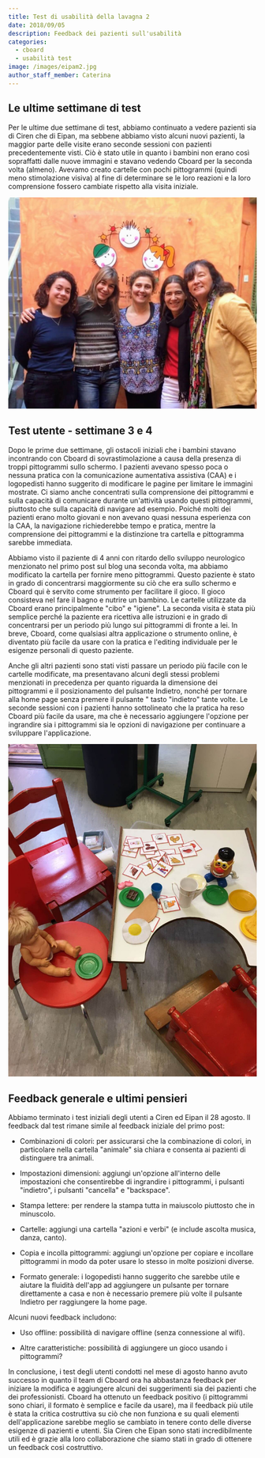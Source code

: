```yaml
---
title: Test di usabilità della lavagna 2
date: 2018/09/05
description: Feedback dei pazienti sull'usabilità
categories:
  - cboard
  - usabilità test
image: /images/eipam2.jpg
author_staff_member: Caterina
---
```

## Le ultime settimane di test

Per le ultime due settimane di test, abbiamo continuato a vedere pazienti sia di Ciren che di Eipan, ma sebbene abbiamo visto alcuni nuovi pazienti, la maggior parte delle visite erano seconde sessioni con pazienti precedentemente visti. Ciò è stato utile in quanto i bambini non erano così sopraffatti dalle nuove immagini e stavano vedendo Cboard per la seconda volta (almeno). Avevamo creato cartelle con pochi pittogrammi (quindi meno stimolazione visiva) al fine di determinare se le loro reazioni e la loro comprensione fossero cambiate rispetto alla visita iniziale.

![Eipan](/images/eipam2.jpg)

## Test utente - settimane 3 e 4

Dopo le prime due settimane, gli ostacoli iniziali che i bambini stavano incontrando con Cboard di sovrastimolazione a causa della presenza di troppi pittogrammi sullo schermo. I pazienti avevano spesso poca o nessuna pratica con la comunicazione aumentativa assistiva (CAA) e i logopedisti hanno suggerito di modificare le pagine per limitare le immagini mostrate. Ci siamo anche concentrati sulla comprensione dei pittogrammi e sulla capacità di comunicare durante un'attività usando questi pittogrammi, piuttosto che sulla capacità di navigare ad esempio. Poiché molti dei pazienti erano molto giovani e non avevano quasi nessuna esperienza con la CAA, la navigazione richiederebbe tempo e pratica, mentre la comprensione dei pittogrammi e la distinzione tra cartella e pittogramma sarebbe immediata.

Abbiamo visto il paziente di 4 anni con ritardo dello sviluppo neurologico menzionato nel primo post sul blog una seconda volta, ma abbiamo modificato la cartella per fornire meno pittogrammi. Questo paziente è stato in grado di concentrarsi maggiormente su ciò che era sullo schermo e Cboard qui è servito come strumento per facilitare il gioco. Il gioco consisteva nel fare il bagno e nutrire un bambino. Le cartelle utilizzate da Cboard erano principalmente "cibo" e "igiene". La seconda visita è stata più semplice perché la paziente era ricettiva alle istruzioni e in grado di concentrarsi per un periodo più lungo sui pittogrammi di fronte a lei. In breve, Cboard, come qualsiasi altra applicazione o strumento online, è diventato più facile da usare con la pratica e l'editing individuale per le esigenze personali di questo paziente.

Anche gli altri pazienti sono stati visti passare un periodo più facile con le cartelle modificate, ma presentavano alcuni degli stessi problemi menzionati in precedenza per quanto riguarda la dimensione dei pittogrammi e il posizionamento del pulsante Indietro, nonché per tornare alla home page senza premere il pulsante " tasto "indietro" tante volte. Le seconde sessioni con i pazienti hanno sottolineato che la pratica ha reso Cboard più facile da usare, ma che è necessario aggiungere l'opzione per ingrandire sia i pittogrammi sia le opzioni di navigazione per continuare a sviluppare l'applicazione.

![Eipan2](/images/eipan3.jpeg)

## Feedback generale e ultimi pensieri

Abbiamo terminato i test iniziali degli utenti a Ciren ed Eipan il 28 agosto. Il feedback dal test rimane simile al feedback iniziale del primo post:

- Combinazioni di colori: per assicurarsi che la combinazione di colori, in particolare nella cartella "animale" sia chiara e consenta ai pazienti di distinguere tra animali.

- Impostazioni dimensioni: aggiungi un'opzione all'interno delle impostazioni che consentirebbe di ingrandire i pittogrammi, i pulsanti "indietro", i pulsanti "cancella" e "backspace".

- Stampa lettere: per rendere la stampa tutta in maiuscolo piuttosto che in minuscolo.

- Cartelle: aggiungi una cartella "azioni e verbi" (e include ascolta musica, danza, canto).

- Copia e incolla pittogrammi: aggiungi un'opzione per copiare e incollare pittogrammi in modo da poter usare lo stesso in molte posizioni diverse.

- Formato generale: i logopedisti hanno suggerito che sarebbe utile e aiutare la fluidità dell'app ad aggiungere un pulsante per tornare direttamente a casa e non è necessario premere più volte il pulsante Indietro per raggiungere la home page.

Alcuni nuovi feedback includono:

- Uso offline: possibilità di navigare offline (senza connessione al wifi).

- Altre caratteristiche: possibilità di aggiungere un gioco usando i pittogrammi?

In conclusione, i test degli utenti condotti nel mese di agosto hanno avuto successo in quanto il team di Cboard ora ha abbastanza feedback per iniziare la modifica e aggiungere alcuni dei suggerimenti sia dei pazienti che dei professionisti. Cboard ha ottenuto un feedback positivo (i pittogrammi sono chiari, il formato è semplice e facile da usare), ma il feedback più utile è stata la critica costruttiva su ciò che non funziona e su quali elementi dell'applicazione sarebbe meglio se cambiato in tenere conto delle diverse esigenze di pazienti e utenti. Sia Ciren che Eipan sono stati incredibilmente utili ed è grazie alla loro collaborazione che siamo stati in grado di ottenere un feedback così costruttivo.